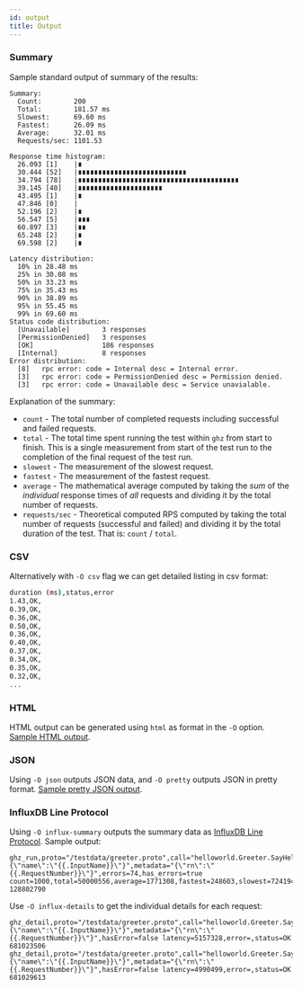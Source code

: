 ```yaml
---
id: output
title: Output
---
```


### Summary

Sample standard output of summary of the results:

```
Summary:
  Count:		200
  Total:		181.57 ms
  Slowest:		69.60 ms
  Fastest:		26.09 ms
  Average:		32.01 ms
  Requests/sec:	1101.53

Response time histogram:
  26.093 [1]	|∎
  30.444 [52]	|∎∎∎∎∎∎∎∎∎∎∎∎∎∎∎∎∎∎∎∎∎∎∎∎∎∎∎
  34.794 [78]	|∎∎∎∎∎∎∎∎∎∎∎∎∎∎∎∎∎∎∎∎∎∎∎∎∎∎∎∎∎∎∎∎∎∎∎∎∎∎∎∎
  39.145 [40]	|∎∎∎∎∎∎∎∎∎∎∎∎∎∎∎∎∎∎∎∎∎
  43.495 [1]	|∎
  47.846 [0]	|
  52.196 [2]	|∎
  56.547 [5]	|∎∎∎
  60.897 [3]	|∎∎
  65.248 [2]	|∎
  69.598 [2]	|∎

Latency distribution:
  10% in 28.48 ms
  25% in 30.08 ms
  50% in 33.23 ms
  75% in 35.43 ms
  90% in 38.89 ms
  95% in 55.45 ms
  99% in 69.60 ms
Status code distribution:
  [Unavailable]        3 responses
  [PermissionDenied]   3 responses
  [OK]                 186 responses
  [Internal]           8 responses
Error distribution:
  [8]	rpc error: code = Internal desc = Internal error.
  [3]	rpc error: code = PermissionDenied desc = Permission denied.
  [3]	rpc error: code = Unavailable desc = Service unavialable.
```

Explanation of the summary:

- `count` - The total number of completed requests including successful and failed requests.
- `total` - The total time spent running the test within `ghz` from start to finish. This is a single measurement from start of the test run to the completion of the final request of the test run.
- `slowest` - The measurement of the slowest request.
- `fastest` - The measurement of the fastest request.
- `average` - The mathematical average computed by taking the _sum_ of the _individual_ response times of _all_ requests and dividing it by the total number of requests.
- `requests/sec` - Theoretical computed RPS computed by taking the total number of requests (successful and failed) and dividing it by the total duration of the test. That is: `count` / `total`.

### CSV

Alternatively with `-O csv` flag we can get detailed listing in csv format:

```sh
duration (ms),status,error
1.43,OK,
0.39,OK,
0.36,OK,
0.50,OK,
0.36,OK,
0.40,OK,
0.37,OK,
0.34,OK,
0.35,OK,
0.32,OK,
...
```

### HTML

HTML output can be generated using `html` as format in the `-O` option. [Sample HTML output](/sample.html).

### JSON

Using `-O json` outputs JSON data, and `-O pretty` outputs JSON in pretty format. [Sample pretty JSON output](/pretty.json).

### InfluxDB Line Protocol

Using `-O influx-summary` outputs the summary data as [InfluxDB Line Protocol](https://docs.influxdata.com/influxdb/v1.6/concepts/glossary/#line-protocol). Sample output:

```
ghz_run,proto="/testdata/greeter.proto",call="helloworld.Greeter.SayHello",host="0.0.0.0:50051",n=1000,c=50,qps=0,z=0,timeout=20,dial_timeout=10,keepalive=0,data="{\"name\":\"{{.InputName}}\"}",metadata="{\"rn\":\"{{.RequestNumber}}\"}",errors=74,has_errors=true count=1000,total=50000556,average=1771308,fastest=248603,slowest=7241944,rps=19999.78,median=1715940,p95=4354194,errors=74 128802790
```

Use `-O influx-details` to get the individual details for each request:

```
ghz_detail,proto="/testdata/greeter.proto",call="helloworld.Greeter.SayHello",host="0.0.0.0:50051",n=1000,c=50,qps=0,z=0,timeout=20,dial_timeout=10,keepalive=0,data="{\"name\":\"{{.InputName}}\"}",metadata="{\"rn\":\"{{.RequestNumber}}\"}",hasError=false latency=5157328,error=,status=OK 681023506
ghz_detail,proto="/testdata/greeter.proto",call="helloworld.Greeter.SayHello",host="0.0.0.0:50051",n=1000,c=50,qps=0,z=0,timeout=20,dial_timeout=10,keepalive=0,data="{\"name\":\"{{.InputName}}\"}",metadata="{\"rn\":\"{{.RequestNumber}}\"}",hasError=false latency=4990499,error=,status=OK 681029613
```
